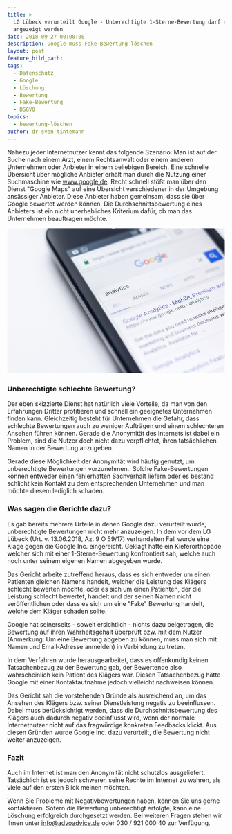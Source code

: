 ```yaml
---
title: >-
  LG Lübeck verurteilt Google - Unberechtigte 1-Sterne-Bewertung darf nicht
  angezeigt werden
date: 2018-09-27 00:00:00
description: Google muss Fake-Bewertung löschen
layout: post
feature_bild_path:
tags:
  - Datenschutz
  - Google
  - Löschung
  - Bewertung
  - Fake-Bewertung
  - DSGVO
topics:
  - bewertung-löschen
author: dr-sven-tintemann
---
```


Nahezu jeder Internetnutzer kennt das folgende Szenario: Man ist auf der Suche nach einem Arzt, einem Rechtsanwalt oder einem anderen Unternehmen oder Anbieter in einem beliebigen Bereich. Eine schnelle Übersicht über mögliche Anbieter erhält man durch die Nutzung einer Suchmaschine wie www.google.de. Recht schnell stößt man über den Dienst "Google Maps" auf eine Übersicht verschiedener in der Umgebung ansässiger Anbieter. Diese Anbieter haben gemeinsam, dass sie über Google bewertet werden können. Die Durchschnittsbewertung eines Anbieters ist ein nicht unerhebliches Kriterium dafür, ob man das Unternehmen beauftragen möchte.

![Google Suche - Foto Pixabay](/uploads/electronics-1868708-640.jpg "Google Bewertung muss gelöscht werden")

### Unberechtigte schlechte Bewertung?

Der eben skizzierte Dienst hat natürlich viele Vorteile, da man von den Erfahrungen Dritter profitieren und schnell ein geeignetes Unternehmen finden kann. Gleichzeitig besteht für Unternehmen die Gefahr, dass schlechte Bewertungen auch zu weniger Aufträgen und einem schlechteren Ansehen führen können. Gerade die Anonymität des Internets ist dabei ein Problem, sind die Nutzer doch nicht dazu verpflichtet, ihren tatsächlichen Namen in der Bewertung anzugeben.

Gerade diese Möglichkeit der Anonymität wird häufig genutzt, um unberechtigte Bewertungen vorzunehmen.  Solche Fake-Bewertungen können entweder einen fehlerhaften Sachverhalt liefern oder es bestand schlicht kein Kontakt zu dem entsprechenden Unternehmen und man möchte diesem lediglich schaden. 

### Was sagen die Gerichte dazu?

Es gab bereits mehrere Urteile in denen Google dazu verurteilt wurde, unberechtigte Bewertungen nicht mehr anzuzeigen. In dem vor dem LG Lübeck (Urt. v. 13.06.2018, Az. 9 O 59/17) verhandelten Fall wurde eine Klage gegen die Google Inc. eingereicht. Geklagt hatte ein Kieferorthopäde welcher sich mit einer 1-Sterne-Bewertung konfrontiert sah, welche auch noch unter seinem eigenen Namen abgegeben wurde.

Das Gericht arbeite zutreffend heraus, dass es sich entweder um einen Patienten gleichen Namens handelt, welcher die Leistung des Klägers schlecht bewerten möchte, oder es sich um einen Patienten, der die Leistung schlecht bewertet, handelt und der seinen Namen nicht veröffentlichen oder dass es sich um eine "Fake" Bewertung handelt, welche dem Kläger schaden sollte.

Google hat seinerseits - soweit ersichtlich - nichts dazu beigetragen, die Bewertung auf ihren Wahrheitsgehalt überprüft bzw. mit dem Nutzer (Anmerkung: Um eine Bewertung abgeben zu können, muss man sich mit Namen und Email-Adresse anmelden) in Verbindung zu treten.

In dem Verfahren wurde herausgearbeitet, dass es offenkundig keinen Tatsachenbezug zu der Bewertung gab, der Bewertende also wahrscheinlich kein Patient des Klägers war. Diesen Tatsachenbezug hätte Google mit einer Kontaktaufnahme jedoch vielleicht nachweisen können.

Das Gericht sah die vorstehenden Gründe als ausreichend an, um das Ansehen des Klägers bzw. seiner Dienstleistung negativ zu beeinflussen. Dabei muss berücksichtigt werden, dass die Durchschnittsbewertung des Klägers auch dadurch negativ beeinflusst wird, wenn der normale Internetnutzer nicht auf das fragwürdige konkreten Feedbacks klickt. Aus diesen Gründen wurde Google Inc. dazu verurteilt, die Bewertung nicht weiter anzuzeigen.

### Fazit

Auch im Internet ist man den Anonymität nicht schutzlos ausgeliefert. Tatsächlich ist es jedoch schwerer, seine Rechte im Internet zu wahren, als viele auf den ersten Blick meinen möchten.

Wenn Sie Probleme mit Negativbewertungen haben, können Sie uns gerne kontaktieren. Sofern die Bewertung unberechtigt erfolgte, kann eine Löschung erfolgreich durchgesetzt werden. Bei weiteren Fragen stehen wir Ihnen unter info@advoadvice.de oder 030 / 921 000 40 zur Verfügung.